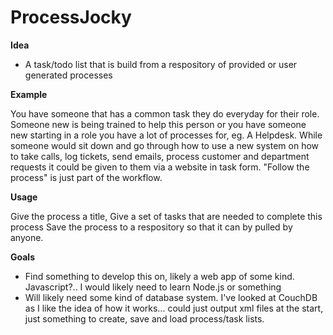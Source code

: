 # ProcessJocky

**Idea**
* A task/todo list that is build from a respository of provided or user generated processes

**Example**

You have someone that has a common task they do everyday for their role. Someone new is being trained to help this person or you have someone new starting in a role you have a lot of processes for, eg. A Helpdesk. While someone would sit down and go through how to use a new system on how to take calls, log tickets, send emails, process customer and department requests it could be given to them via a website in task form. "Follow the process" is just part of the workflow. 


**Usage**

Give the process a title, 
Give a set of tasks that are needed to complete this process
Save the process to a respository so that it can by pulled by anyone. 

**Goals**
* Find something to develop this on, likely a web app of some kind. Javascript?.. I would likely need to learn Node.js or something
* Will likely need some kind of database system. I've looked at CouchDB as I like the idea of how it works... could just output xml files at the start, just something to create, save and load process/task lists. 
